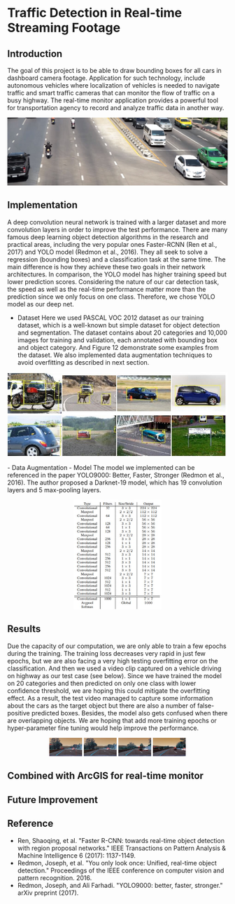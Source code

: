 # Traffic Detection in Real-time Streaming Footage
## Introduction
The goal of this project is to be able to draw bounding boxes for all cars in dashboard camera footage. Application for such technology, include autonomous vehicles where localization of vehicles is needed to navigate traffic and smart traffic cameras that can monitor the flow of traffic on a busy highway. The real-time monitor application provides a powerful tool for transportation agency to record and analyze traffic data in another way.
<p align="center">
  <img src="https://github.com/xiekt1993/Portfolio/blob/master/Car_Detection_in_Traffic_Videos/Screen-Shot11.jpg" width="750"/>
</p>

## Implementation
A deep convolution neural network is trained with a larger dataset and more convolution layers in order to improve the test performance. There are many famous deep learning object detection algorithms in the research and practical areas, including the very popular ones Faster-RCNN (Ren et al., 2017) and YOLO model (Redmon et al., 2016). They all seek to solve a regression (bounding boxes) and a classification task at the same time. The main difference is how they achieve these two goals in their network architectures. In comparison, the YOLO model has higher training speed but lower prediction scores. Considering the nature of our car detection task, the speed as well as the real-time performance matter more than the prediction since we only focus on one class. Therefore, we chose YOLO model as our deep net.
- Dataset
Here we used PASCAL VOC 2012 dataset as our training dataset, which is a well-known but simple dataset for object detection and segmentation. The dataset contains about 20 categories and 10,000 images for training and validation, each annotated with bounding box and object category. And Figure 12 demonstrate some examples from the dataset. We also implemented data augmentation techniques to avoid overfitting as described in next section.
<p align="center">
  <img src="https://github.com/xiekt1993/Portfolio/blob/master/Car_Detection_in_Traffic_Videos/dataset.jpg" width="750"/>
</p>
- Data Augmentation
- Model
The model we implemented can be referenced in the paper YOLO9000: Better, Faster, Stronger (Redmon et al., 2016). The author proposed a Darknet-19 model, which has 19 convolution layers and 5 max-pooling layers.
<p align="center">
  <img src="https://github.com/xiekt1993/Portfolio/blob/master/Car_Detection_in_Traffic_Videos/model.jpg" width="200"/>
</p>

## Results
Due the capacity of our computation, we are only able to train a few epochs during the training. The training loss decreases very rapid in just few epochs, but we are also facing a very high testing overfitting error on the classification. And then we used a video clip captured on a vehicle driving on highway as our test case (see below). Since we have trained the model on 20 categories and then predicted on only one class with lower confidence threshold, we are hoping this could mitigate the overfitting effect. As a result, the test video managed to capture some information about the cars as the target object but there are also a number of false-positive predicted boxes. Besides, the model also gets confused when there are overlapping objects. We are hoping that add more training epochs or hyper-parameter fine tuning would help improve the performance. 
<p align="center">
  <img src="https://github.com/xiekt1993/Portfolio/blob/master/Car_Detection_in_Traffic_Videos/footage3.jpg" width="75"/>
  <img src="https://github.com/xiekt1993/Portfolio/blob/master/Car_Detection_in_Traffic_Videos/footage1.jpg" width="75"/>
  <img src="https://github.com/xiekt1993/Portfolio/blob/master/Car_Detection_in_Traffic_Videos/footage4.jpg" width="75"/>
  <img src="https://github.com/xiekt1993/Portfolio/blob/master/Car_Detection_in_Traffic_Videos/footage2.jpg" width="75"/>
</p>

## Combined with ArcGIS for real-time monitor

## Future Improvement

## Reference
- Ren, Shaoqing, et al. "Faster R-CNN: towards real-time object detection with region proposal networks." IEEE Transactions on Pattern Analysis & Machine Intelligence 6 (2017): 1137-1149.
- Redmon, Joseph, et al. "You only look once: Unified, real-time object detection." Proceedings of the IEEE conference on computer vision and pattern recognition. 2016.
- Redmon, Joseph, and Ali Farhadi. "YOLO9000: better, faster, stronger." arXiv preprint (2017).

